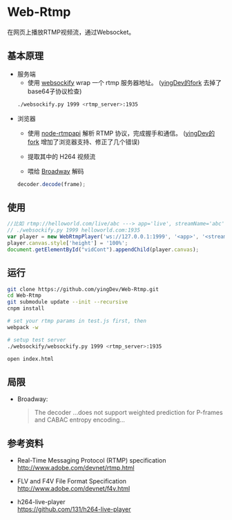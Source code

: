 # Web-Rtmp
在网页上播放RTMP视频流，通过Websocket。

## 基本原理
- 服务端
	- 使用 [websockify](https://github.com/kanaka/websockify)  wrap 一个 rtmp 服务器地址。 ([yingDev的fork](https://github.com/yingDev/websockify) 去掉了base64子协议检查)
     ```bash
     ./websockify.py 1999 <rtmp_server>:1935
     ```
- 浏览器
	- 使用 [node-rtmpapi](https://github.com/delian/node-rtmpapi) 解析 RTMP 协议，完成握手和通信。 ([yingDev的fork](https://github.com/yingDev/node-rtmpapi) 增加了浏览器支持、修正了几个错误)

	- 提取其中的 H264 视频流

	- 喂给 [Broadway](https://github.com/mbebenita/Broadway) 解码
   	 ```js
    decoder.decode(frame);
   	 ```
    
## 使用
```js
//比如 rtmp://helloworld.com/live/abc ---> app='live', streamName='abc', rtmp_server='helloworld.com'
// ./websockify.py 1999 helloworld.com:1935
var player = new WebRtmpPlayer('ws://127.0.0.1:1999', '<app>', '<streamName>', 'rtmp://<rtmp_server>/<app>');
player.canvas.style['height'] = '100%';
document.getElementById("vidCont").appendChild(player.canvas);
```
    
## 运行
```bash
git clone https://github.com/yingDev/Web-Rtmp.git
cd Web-Rtmp
git submodule update --init --recursive
cnpm install
```

```bash
# set your rtmp params in test.js first, then 
webpack -w
```
```bash
# setup test server
./websockify/websockify.py 1999 <rtmp_server>:1935
```
```bash
open index.html
```

## 局限
- Broadway: 
   <blockquote> The decoder ...does not support weighted prediction for P-frames and CABAC entropy encoding...</blockquote>

 
## 参考资料
- Real-Time Messaging Protocol (RTMP) specification <br>
http://www.adobe.com/devnet/rtmp.html

- FLV and F4V File Format Specification <br>
http://www.adobe.com/devnet/f4v.html

- h264-live-player <br> https://github.com/131/h264-live-player
